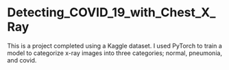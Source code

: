 # Detecting_COVID_19_with_Chest_X_Ray
This is a project completed using a Kaggle dataset. I used PyTorch to train a model to categorize x-ray images into three categories; normal, pneumonia, and covid.
